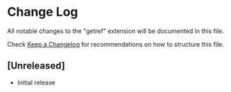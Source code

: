 # Change Log

All notable changes to the "getref" extension will be documented in this file.

Check [Keep a Changelog](http://keepachangelog.com/) for recommendations on how to structure this file.

## [Unreleased]

- Initial release